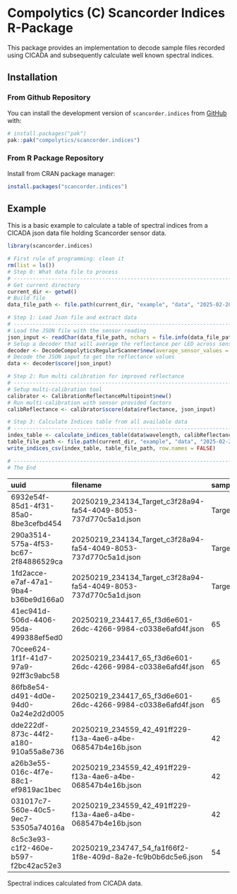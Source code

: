 <!-- README.md is generated from README.Rmd. Please edit that file -->

# Compolytics (C) Scancorder Indices R-Package

<!-- badges: start -->
<!-- badges: end -->

This package provides an implementation to decode sample files recorded
using CICADA and subsequently calculate well known spectral indices.

## Installation

### From Github Repository

You can install the development version of `scancorder.indices` from
[GitHub](https://github.com/) with:

``` r
# install.packages("pak")
pak::pak("compolytics/scancorder.indices")
```

### From R Package Repository

Install from CRAN package manager:

``` r
install.packages("scancorder.indices")
```

## Example

This is a basic example to calculate a table of spectral indices from a
CICADA json data file holding Scancorder sensor data.

``` r
library(scancorder.indices)

# First rule of programming: clean it
rm(list = ls())
# Step 0: What data file to process
# ------------------------------------------------------------------------------
# Get current directory
current_dir <- getwd()
# Build file
data_file_path <- file.path(current_dir, "example", "data", "2025-02-20_11-57-59_exampleDataFiles.json")

# Step 1: Load Json file and extract data
# ------------------------------------------------------------------------------
# Load the JSON file with the sensor reading
json_input <- readChar(data_file_path, nchars = file.info(data_file_path)$size)
# Setup a decoder that will average the reflectance per LED across sensor channels
decoder <- DecodeCompolyticsRegularScanner$new(average_sensor_values = TRUE)
# Decode the JSON input to get the reflectance values
data <- decoder$score(json_input)

# Step 2: Run multi calibration for improved reflectance
# ------------------------------------------------------------------------------
# Setup multi-calibration tool
calibrator <- CalibrationReflectanceMultipoint$new()
# Run multi-calibration with sensor provided factors
calibReflectance <- calibrator$score(data$reflectance, json_input)

# Step 3: Calculate Indices table from all available data
# ------------------------------------------------------------------------------
index_table <- calculate_indices_table(data$wavelength, calibReflectance, data$fwhm, data$meta_table)
table_file_path <- file.path(current_dir, "example", "data", "2025-02-20_11-57-59_exampleDataFiles_Indices.csv")
write_indices_csv(index_table, table_file_path, row.names = FALSE)

# ------------------------------------------------------------------------------
# The End
```

| uuid | filename | sampleID | sample | ARI1 | ARI2 | CI | CRI1 | CRI2 | Datt6 | DWSI4 | GI | GM1 | GM2 | LIC1 | NDI | NDVI | NDVI4 | NDVIg | PSNDa1 | PSNDc1 | PSSRa1 | PSSRc1 | RDVI | RGI | RGR | RVI | RVI2 | SAVI | SIPI1 | SR.550.800. | SR.556.750. | SR.605.670. | SR.555.675. | SR.683.510. | SR.694.840. | SR.695.800. | SR.750.705. | SR.752.690. | SR.800.600. | SR.800.960. | SR.810.560. | WBI3 |
|:--|:----|:-|-:|-:|-:|-:|-:|-:|-:|-:|-:|-:|-:|-:|-:|-:|-:|-:|-:|-:|-:|-:|-:|-:|-:|-:|-:|-:|-:|-:|-:|-:|-:|-:|-:|-:|-:|-:|-:|-:|-:|-:|
| 6932e54f-85d1-4f31-85a0-8be3cefbd454 | 20250219_234134_Target_c3f28a94-fa54-4049-8053-737d770c5a1d.json | Target | 1 | -3.458221 | -3.179286 | 1.298878 | 3.119617 | -0.3386042 | -2.6567036 | -0.682670 | -0.682670 | -1.9026446 | 1.298878 | 0.1265828 | 0.1265828 | -0.0122657 | 0.1265828 | 3.215711 | 0.1265828 | -0.0108343 | 1.289857 | 0.9785637 | 0.1617137 | -1.4648365 | -0.682670 | 1.289857 | 1.3181120 | 0.1453465 | 1026669.711 | -0.5292604 | -0.5255842 | 1.2804429 | -0.682670 | 0.7586609 | 0.7735897 | 0.7752800 | 1.298878 | 1.298878 | 1.007352 | 1.0094401 | -1.8894290 | 1.0443511 |
| 290a3514-575a-4f53-bc67-2f84886529ca | 20250219_234134_Target_c3f28a94-fa54-4049-8053-737d770c5a1d.json | Target | 2 | -2.610868 | -2.391208 | 1.361998 | 2.216364 | -0.3945040 | -1.5450711 | -1.277647 | -1.277647 | -1.0660203 | 1.361998 | 0.1457918 | 0.1457918 | -0.0148908 | 0.1457918 | 31.293721 | 0.1457918 | -0.0100826 | 1.341349 | 0.9800361 | 0.1843365 | -0.7826887 | -1.277647 | 1.341349 | 1.3686735 | 0.1665860 | 915679.869 | -0.9525088 | -0.9380685 | 1.3227578 | -1.277647 | 0.7306344 | 0.7419078 | 0.7455179 | 1.361998 | 1.361998 | 1.014055 | 1.0170510 | -1.0498590 | 1.0381601 |
| 1fd2acce-e7af-47a1-9ba4-b36be9d166a0 | 20250219_234134_Target_c3f28a94-fa54-4049-8053-737d770c5a1d.json | Target | 3 | -2.571771 | -2.337809 | 1.372820 | 2.162160 | -0.4096117 | -1.4730618 | -1.384593 | -1.384593 | -0.9914975 | 1.372820 | 0.1516180 | 0.1516180 | -0.0123266 | 0.1516180 | -234.224355 | 0.1516180 | -0.0075158 | 1.357428 | 0.9850804 | 0.1905021 | -0.7222339 | -1.384593 | 1.357428 | 1.3779875 | 0.1727227 | 882658.241 | -1.0200117 | -1.0085754 | 1.3340011 | -1.384593 | 0.7256960 | 0.7321450 | 0.7366870 | 1.372820 | 1.372820 | 1.017562 | 1.0138780 | -0.9803809 | 1.0356221 |
| 41ec941d-506d-4406-95da-499388ef5ed0 | 20250219_234417_65_f3d6e601-26dc-4266-9984-c0338e6afd4f.json | 65 | 4 | 10.011793 | 5.439226 | -4.125287 | 7.500076 | 17.5118685 | 2.7362376 | 21.194845 | 21.194845 | -0.1946363 | -4.125287 | 1.4247580 | 1.4247580 | 0.6410276 | 1.4247580 | -1.483350 | 1.4247580 | 0.5837945 | -5.708563 | 3.8053181 | 0.9537499 | 0.0471813 | 21.194845 | -5.708563 | -1.5001539 | 1.0100885 | 6991.253 | -3.7128162 | -5.1377874 | -1.2672815 | 21.194845 | -0.6665983 | -0.1811830 | -0.1751754 | -4.125287 | -4.125287 | 4.504574 | 1.0697564 | -0.2693373 | 0.9811623 |
| 70cee624-1f1f-41d7-97a9-92ff3c9abc58 | 20250219_234417_65_f3d6e601-26dc-4266-9984-c0338e6afd4f.json | 65 | 5 | 10.634579 | 5.413220 | -4.282800 | 11.098259 | 21.7328386 | 2.6102100 | 23.876760 | 23.876760 | -0.1793710 | -4.282800 | 1.4301218 | 1.4301218 | 0.6356522 | 1.4301218 | -1.437155 | 1.4301218 | 0.6881149 | -5.649845 | 5.4126173 | 0.9256391 | 0.0418817 | 23.876760 | -5.649845 | -1.0438287 | 0.9779599 | 5442.702 | -4.2260910 | -5.5750357 | -1.2024157 | 23.876760 | -0.9580116 | -0.1780944 | -0.1769960 | -4.282800 | -4.282800 | 4.698745 | 1.1123385 | -0.2366253 | 1.0140560 |
| 86fb8e54-d491-4d0e-94d0-0a24e2d2d005 | 20250219_234417_65_f3d6e601-26dc-4266-9984-c0338e6afd4f.json | 65 | 6 | 13.851054 | 7.031454 | -5.444666 | 10.475434 | 24.3264880 | 3.3052909 | 31.157980 | 31.157980 | -0.1747439 | -5.444666 | 1.3192538 | 1.3192538 | 0.5806310 | 1.3192538 | -1.423490 | 1.3192538 | 0.6713054 | -7.264608 | 5.0846752 | 0.8728716 | 0.0320945 | 31.157980 | -7.264608 | -1.4287261 | 0.9237793 | 3937.946 | -4.2890103 | -5.7226617 | -1.5797075 | 31.157980 | -0.6999242 | -0.1389539 | -0.1376537 | -5.444666 | -5.444666 | 4.598705 | 1.1950001 | -0.2331540 | 0.9129483 |
| dde222df-873c-44f2-a180-910a55a8e736 | 20250219_234559_42_491ff229-f13a-4ae6-a4be-068547b4e16b.json | 42 | 7 | 7.598013 | 2.929146 | -2.573897 | 11.158867 | 18.7568802 | 1.3337120 | 17.311601 | 17.311601 | -0.1486805 | -2.573897 | 1.9484424 | 1.9484424 | 0.5646673 | 1.9484424 | -1.349294 | 1.9484424 | 0.6095530 | -3.108720 | 4.1223337 | 0.9963840 | 0.0577647 | 17.311601 | -3.108720 | -0.7541167 | 1.0036563 | 5426.120 | -5.5687221 | -6.7258331 | -0.6164052 | 17.311601 | -1.3260548 | -0.3492540 | -0.3216757 | -2.573897 | -2.573897 | 5.043307 | 0.9200127 | -0.1795744 | 1.1524479 |
| a26b3e55-016c-4f7e-88c1-ef9819ac1bec | 20250219_234559_42_491ff229-f13a-4ae6-a4be-068547b4e16b.json | 42 | 8 | 7.555945 | 2.780914 | -2.623991 | 11.688010 | 19.2439553 | 1.2291974 | 17.577078 | 17.577078 | -0.1492848 | -2.623991 | 2.0263406 | 2.0263406 | 0.5683999 | 2.0263406 | -1.350963 | 2.0263406 | 0.6104353 | -2.948671 | 4.1339356 | 0.9993507 | 0.0568923 | 17.577078 | -2.948671 | -0.7132841 | 0.9947031 | 5314.234 | -5.9610174 | -6.6986046 | -0.6275697 | 17.577078 | -1.4019658 | -0.3708166 | -0.3391359 | -2.623991 | -2.623991 | 4.698555 | 0.9242000 | -0.1677566 | 1.1029792 |
| 031017c7-560e-40c5-9ec7-53505a74016a | 20250219_234559_42_491ff229-f13a-4ae6-a4be-068547b4e16b.json | 42 | 9 | 6.967814 | 2.211645 | -2.352071 | 12.345558 | 19.3133716 | 0.9772645 | 16.348018 | 16.348018 | -0.1438750 | -2.352071 | 2.4752041 | 2.4752041 | 0.5280057 | 2.4752041 | -1.336107 | 2.4752041 | 0.5811069 | -2.355745 | 3.7744878 | 1.0579016 | 0.0611695 | 16.348018 | -2.355745 | -0.6241230 | 0.9934812 | 5562.752 | -6.9396396 | -6.9504792 | -0.5110779 | 16.348018 | -1.6022483 | -0.4645496 | -0.4244942 | -2.352071 | -2.352071 | 4.609365 | 0.8171123 | -0.1440997 | 1.1806195 |
| 8c5c3e93-c1f2-460e-b597-f2bc42ac52e3 | 20250219_234747_54_fa1f66f2-1f8e-409d-8a2e-fc9b0b6dc5e6.json | 54 | 10 | 7.053524 | 3.025472 | -2.292242 | 8.684947 | 15.7384712 | 1.5339708 | 16.454829 | 16.454829 | -0.1393051 | -2.292242 | 1.9004002 | 1.9004002 | 0.7401479 | 1.9004002 | -1.323704 | 1.9004002 | 0.5584480 | -3.221234 | 3.5294774 | 1.0335336 | 0.0607724 | 16.454829 | -3.221234 | -0.9126661 | 1.0595123 | 5313.458 | -5.1082372 | -7.1784869 | -0.6192480 | 16.454829 | -1.0956910 | -0.2975259 | -0.3104400 | -2.292242 | -2.292242 | 5.201849 | 1.0136165 | -0.1957623 | 1.0996351 |

Spectral indices calculated from CICADA data.
